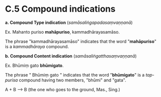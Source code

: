 # **C.5 Compound indications** 

 **a. Compound Type indication** (*samāsaliṅgapadasaṃvaṇṇanā*) 
 
  Ex. Mahanto puriso **mahāpuriso**, kammadhārayasamāso.          
  
   The phrase "kammadhārayasamāso" indicates that the word "**mahāpuriso**" is 
a *kammadhāraya* compound. 

**b. Compound Content indication** (*samāsaliṅgatthasaṃvaṇṇanā*) 

 Ex. Bhūmiṃ gato **bhūmigato**. 

The phrase " Bhūmiṃ gato " indicates that the word "**bhūmigato**" is a *tap-
purisa* compound having two members, "bhūmi" and "gata". 

 A + B     -->      B (the one who goes to the ground, Mas., Sing.)